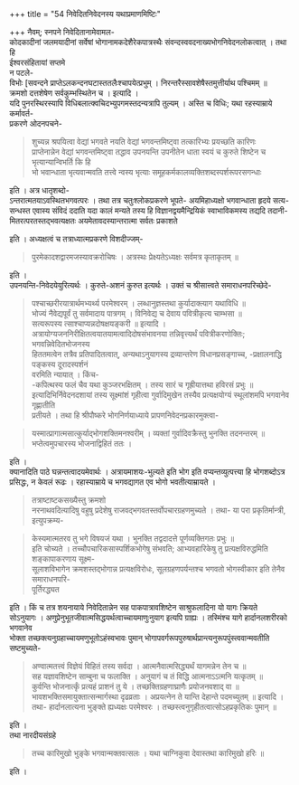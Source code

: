 +++
title = "54 निवेदितनिवेदनस्य यथाप्रमाणमिष्टिः"

+++
नैवम्; स्नपने निवेदितानामेवामल-  
कोदकादीनां जलमयादीनां सर्वेषां भोगानामकदेशैरेकपात्रस्थैः संवन्दस्ववदनाख्यभोगनिवेदनलोकत्वात् । तथा हि  
ईश्वरसंहितायां सप्तमे  
न पटले-  
विभोः [सवन्दने प्राप्तेऽलकन्दनघटास्ततलैःश्चापयेत्प्रभुम् । निरन्तरैस्सावशेषैस्तमुत्तीर्याथ पश्चिमम् ॥  
क्रमशो दत्तशेषेण सर्वकुम्भस्थितेन च । इत्यादि ।  
यदि पुनरस्थिरस्यापि विधिबलात्क्वचिदभ्युपगमस्तदन्यत्रापि तुल्यम् । अस्ति च विधिः; यथा रहस्याम्राये कर्मावर्त-  
प्रकरणे ओदनपचने-
> शुच्यन्न श्रपयित्वा वेद्यां भगवते नयति वेद्यां भगवन्तमिष्ट्वा तत्कारिभ्यः प्रयच्छति कारिणः  
प्राप्तेनान्नेन वेद्यां भगवन्तमिष्ट्वा तद्धाव उपनयन्ति उपनीतेन धाता स्वयं च कुरुते शिष्टेन च भृत्यान्यान्विभर्ति कि हि  
भो भवान्धाता भृत्यवान्मवति तत्त्वे न्वस्य भृत्याः समूहकर्मकालव्यक्तिशब्दस्पर्शरूपरसगन्धाः

इति । अत्र धातृशब्दो-  
ऽन्तरात्मतयाऽवस्थितभगवत्परः । तथा तत्र चतुःश्लोकप्रकरणे भूपते- अयमिहाध्यक्षो भगवान्धाता हृदये सत्य-  
सन्धस्त एवास्य संविदं ददाति यदा कालं मन्यते तस्य हि विज्ञानद्वयमैन्द्रियिकं स्वाभाविकमस्य तद्यदि तदानी-  
मितरत्परतस्तद्भवत्यक्षतः अयमेतावदस्यान्तरात्मा सर्वतः प्रकाशते

इति । अध्यक्षत्वं च तत्राध्यात्मप्रकरणे विशदीज्जम्-  

> पुरमेकादशद्वारमजस्यावक्ररोचिषः । अत्रस्थः प्रेक्ष्यतेऽध्यक्षः सर्वमत्र कृताकृतम् ॥

इति ।  
उपनयन्ति-निवेदयेयुरित्यर्थः । कुरुते-अशनं कुरुत इत्यर्थः । उक्तं च श्रीसात्त्वते समाराधनपरिच्छेदे-  

> पश्चाच्छरीरयात्रार्थमभ्यर्थ्य परमेश्वरम् । लब्धानुज्ञस्तथा कुर्यादाक्त्याग यथाविधि ॥  
भोज्यं नैवेद्यपूर्वं तु सर्वमादाय पात्रगम् । विनिवेद्य च देवाय पवित्रीकृत्य चाम्भसा ॥  
सत्यरूपस्य त्साश्चाप्यन्नदोषक्षयङ्करी ॥ इत्यादि ।  
अत्रायोग्यजननिरीक्षितत्वयातयामत्वादिदोषसंभावनया तन्निवृत्त्यर्थं पवित्रीकरणोक्तिः; भगवन्निवेदितभोजनस्य  
हिततमत्वेन तत्रैव प्रतिपादितत्वात्, अन्यथाऽनुयागस्य द्रव्यान्तरेण विधानप्रसङ्गाच्च, -प्रक्षालनाद्धि पङ्कस्य दूरादस्पर्शनं  
वरमिति न्यायात् । किंच-  
-कपित्थस्य फलं चैव यथा कुञ्जरभक्षितम् । तस्य सारं च गृह्रीयात्तथा हविरसं प्रभुः ॥  
इत्यादिभिर्निवेदनदशायां तस्य सूक्ष्मांशं गृहीत्वा गुर्वादिमुखेन तस्यैव प्रत्यक्षयोग्यं स्थूलांशमपि भगवानेव गृह्णातीति  
प्रतीयते । तथा हि श्रीपौष्करे भोगनिर्णयाध्याये प्रापणनिवेदनप्रकारमुक्त्वा-  

> यस्मात्प्रागात्मसात्कुर्याद्भोगशक्तिमनश्वरीम् । व्यक्तां गुर्वादिवक्रैस्तु भुनक्ति तदनन्तरम् ॥  
भप्तेत्वमुपचारस्य भोजनाद्विहितं ततः ।

इति ।  
क्यानादिति पाठे घन्नन्तत्वादयमेवार्थः । अत्रायमाशयः-भुल्यते इति भोग इति वप्यन्तव्युत्पत्त्या हि भोगशब्दोऽत्र  
प्रसिद्धः, न केवलं रूढः । रहास्याम्राये च भगवद्यागत एव भोगो भवतीत्याम्रायते । 
> तत्राष्टाष्टकसख्यैस्तु क्रमशो  
नरनाथवदित्यादिषु वहुषु प्रदेशेषु राजवद्भगवतस्तर्वोपचारग्रहणमुच्यते । तथा-
> या परा प्रकृतिर्मान्त्री, इत्युपक्रम्य-  

> केस्यमात्मतरव तु भगे विषयजं यथा । भुनक्ति तद्वदादत्ते पूर्णव्यक्तिगतः प्रभुः ॥  
इति चोच्यते । तच्चौपचारिकसास्पर्शिकभोगेषु संभवति; आभ्यवहारिकेषु तु प्रत्यक्षविरुद्धमिति शङ्कापाकरणाय सूक्ष्म-  
सूलाशविभागेन क्रमशस्तद्भोगान्न प्रत्यक्षविरोधः, सूलग्रहणपर्यन्तश्च भगवतो भोगस्वीकार इति तेनैव समाराधनपरि-  
पूर्तिरद्ध्यत

इति । किं च तत्र शयनायाये निवेदितान्नेन सह पाकपात्रावशिष्टेन साश्रुफलादिना यो यागः क्रियते  
सोऽनुयागः । अणुप्रेनुभूतजीवात्मसिद्धयर्थत्वाच्चायमाणुःनुयाग इत्यपि ग्राह्यः । तस्मिंश्च यागे हार्दानलशरीरको भगवानेव  
भोक्ता तच्छक्त्यनुग्रहाच्चायमणुभूतोऽहंस्वभावः पुमान् भोगापवर्गरूपपुरुषार्थप्रान्त्यनुरूपपुंस्त्ववान्मवतीति सष्टमुच्यते-  

> अण्वात्मतत्त्वं विज्ञेयं विहितं तस्य सर्वदा । आत्मनैवात्मसिद्ध्यर्थं यागमन्नेन तेन च ॥  
सह यज्ञावशिष्टेन साम्बुना च फलाक्ति । अनुयागं च तं विद्धि आत्मनाऽऽत्मनि यत्कृतम् ॥  
कुर्वन्ति भोजनार्त्कृं प्रत्यहं प्राशनं तु ये । तच्छक्तिग्रहणाघ्राणैः प्रयोजनवशाद् वा ॥  
भावशभक्तिसमायुक्तात्सन्मार्गस्था दृढव्रताः । अप्रयत्नेन ते यान्ति देहान्ते पदमच्युतम् ॥ इत्यादि ।  
तथा- 
> हार्दानलात्यना भुङ्क्ते ह्यध्यक्षः परमेश्वरः । तच्छस्त्वनुगृहीतत्वात्सोऽहप्रकृतिकः पुमान् ॥

इति ।  
तथा नारदीयसंग्रहे  

> तच्च कारिमुखो भुङ्के भगवान्मक्तवत्सलः । यथा चाग्निकुवा देवास्तथा कारिमुखो हरिः ॥

इति ।